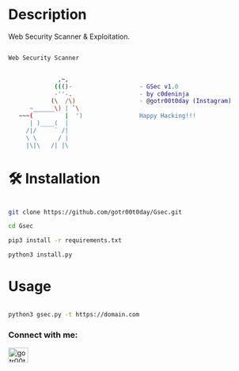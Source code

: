 # Description

Web Security Scanner &amp; Exploitation.


```bash

Web Security Scanner


              ,~,
             ((()-                   - GSec v1.0
             -''-.                   - by c0deninja 
            (\  /\)                  - @gotr00t0day (Instagram)
      ~______\) | `\
   ~~~(         |  ')                Happy Hacking!!!
      | )____(  |                    
     /|/     ` /|
     \ \      / |
     |\|\   /| |\
```

# 🛠️ Installation

```bash

git clone https://github.com/gotr00t0day/Gsec.git

cd Gsec

pip3 install -r requirements.txt

python3 install.py

```

# Usage

```bash

python3 gsec.py -t https://domain.com

```

<h3 align="left">Connect with me:</h3>
<p align="left">
<a href="https://instagram.com/gotr00t0day" target="blank"><img align="center" src="https://raw.githubusercontent.com/rahuldkjain/github-profile-readme-generator/master/src/images/icons/Social/instagram.svg" alt="gotr00t0day" height="30" width="40" /></a>
</p>
